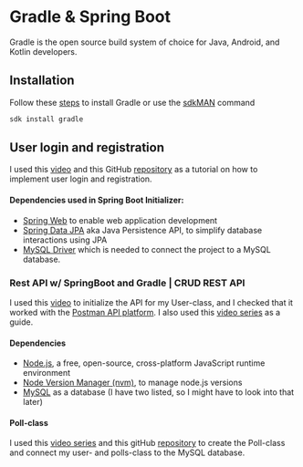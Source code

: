 # Gradle & Spring Boot

Gradle is the open source build system of choice for Java, Android, and Kotlin developers.

## Installation

Follow these [steps](https://gradle.org/install/) to install Gradle or use the [sdkMAN](https://sdkman.io/) command

```bash
sdk install gradle
```

## User login and registration
I used this [video](https://www.youtube.com/watch?v=X7pGCmVxx10) and this GitHub [repository](https://github.com/Alanlands1/springbootBackend)
as a tutorial on how to implement user login and registration.

#### Dependencies used in Spring Boot Initializer:

- [Spring Web](https://spring.io/projects/spring-ws) to enable web application development
- [Spring Data JPA](https://spring.io/projects/spring-data-jpa) aka Java Persistence API, to simplify database interactions using JPA
- [MySQL Driver](https://spring.io/guides/gs/accessing-data-mysql) which is needed to connect the project to a MySQL database. 

### Rest API w/ SpringBoot and Gradle | CRUD REST API

I used this [video](https://www.youtube.com/watch?v=B-cePk1ruuY&ab_channel=TechHelp) to initialize the API for my User-class,
and I checked that it worked with the [Postman API platform](https://www.postman.com/). I also used
this [video series](https://www.youtube.com/playlist?list=PL1oBBulPlvs84AmRmT-_3dGz4KHYuINsj) as a guide.

#### Dependencies

- [Node.js](https://nodejs.org/en), a free, open-source, cross-platform JavaScript runtime environment
- [Node Version Manager (nvm)](https://github.com/nvm-sh/nvm), to manage node.js versions
- [MySQL](https://www.mysql.com/) as a database (I have two listed, so I might have to look into that later)

#### Poll-class
I used this [video series](https://www.youtube.com/watch?v=e4tPBJ56tm4&list=PL9l1zUfnZkZkGYaUAI5lyppp8oyIBKk8d&ab_channel=KindsonTheTechPro) 
and this gitHub [repository](https://github.com/darecoder/Polling-App) to create the Poll-class and connect my user- and polls-class to the MySQL database.

